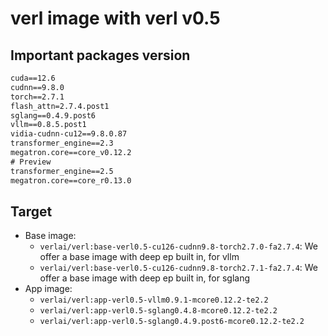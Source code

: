 # verl image with verl v0.5

## Important packages version

```txt
cuda==12.6
cudnn==9.8.0
torch==2.7.1
flash_attn=2.7.4.post1
sglang==0.4.9.post6
vllm==0.8.5.post1
vidia-cudnn-cu12==9.8.0.87
transformer_engine==2.3
megatron.core==core_v0.12.2
# Preview
transformer_engine==2.5
megatron.core==core_r0.13.0
```

## Target

- Base image:
    - `verlai/verl:base-verl0.5-cu126-cudnn9.8-torch2.7.0-fa2.7.4`: We offer a base image with deep ep built in, for vllm
    - `verlai/verl:base-verl0.5-cu126-cudnn9.8-torch2.7.1-fa2.7.4`: We offer a base image with deep ep built in, for sglang
- App image:
    - `verlai/verl:app-verl0.5-vllm0.9.1-mcore0.12.2-te2.2`
    - `verlai/verl:app-verl0.5-sglang0.4.8-mcore0.12.2-te2.2`
    - `verlai/verl:app-verl0.5-sglang0.4.9.post6-mcore0.12.2-te2.2`